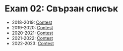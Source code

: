 # Exam 02: Свързан списък

- 2018-2019: [Contest](<https://www.hackerrank.com/contests/sda-ttest-2/challenges>)
- 2019-2020: [Contest](<https://www.hackerrank.com/contests/sda-test2/challenges>)
- 2020-2021: [Contest](<https://www.hackerrank.com/contests/sda-2020-2021-test3-trvdd/challenges>)
- 2021-2022: [Contest](<https://www.hackerrank.com/contests/sda-2021-2021-test-2-test/challenges>)
- 2022-2023: [Contest](<https://www.hackerrank.com/contests/sda-test-2022-2023-wdfgs/challenges>)